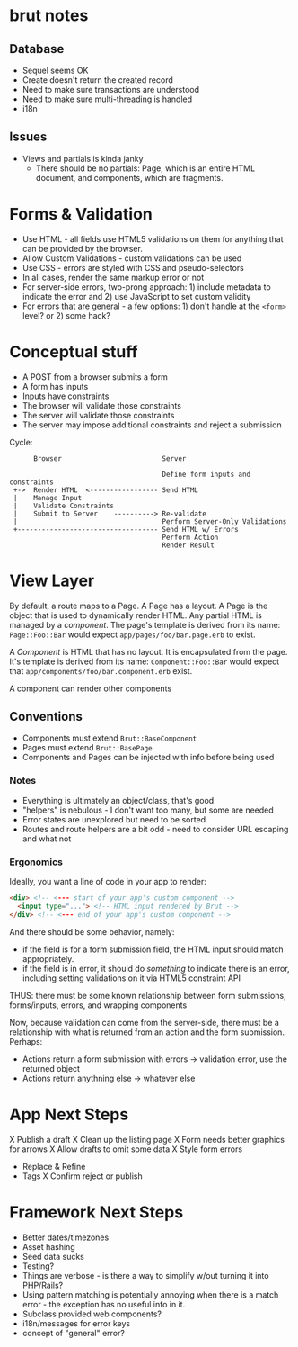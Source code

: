 # brut notes

## Database

* Sequel seems OK
* Create doesn't return the created record
* Need to make sure transactions are understood
* Need to make sure multi-threading is handled
* i18n

## Issues

* Views and partials is kinda janky
  - There should be no partials: Page, which is an entire HTML document, and components, which are fragments.

# Forms & Validation

* Use HTML - all fields use HTML5 validations on them for anything that can be provided by the browser.
* Allow Custom Validations - custom validations can be used
* Use CSS - errors are styled with CSS and pseudo-selectors
* In all cases, render the same markup error or not
* For server-side errors, two-prong approach: 1) include metadata to indicate the error and 2) use JavaScript to set custom
validity
* For errors that are general - a few options: 1) don't handle at the `<form>` level?  or 2) some hack?



# Conceptual stuff

* A POST from a browser submits a form
* A form has inputs
* Inputs have constraints
* The browser will validate those constraints
* The server will validate those constraints
* The server may impose additional constraints and reject a submission

Cycle:

```
      Browser                         Server

                                      Define form inputs and constraints
 +->  Render HTML  <----------------- Send HTML
 |    Manage Input
 |    Validate Constraints
 |    Submit to Server    ----------> Re-validate
 |                                    Perform Server-Only Validations
 +----------------------------------- Send HTML w/ Errors
                                      Perform Action
                                      Render Result

```


# View Layer

By default, a route maps to a Page.  A Page has a layout.  A Page is the object that is used to dynamically render HTML.  Any
partial HTML is managed by a *component*. The page's template is derived from its name: `Page::Foo::Bar` would expect
`app/pages/foo/bar.page.erb` to exist.

A *Component* is HTML that has no layout.  It is encapsulated from the page. It's template is derived from its name:
`Component::Foo::Bar` would expect that `app/components/foo/bar.component.erb` exist.

A component can render other components

## Conventions

* Components must extend `Brut::BaseComponent`
* Pages must extend `Brut::BasePage`
* Components and Pages can be injected with info before being used

### Notes

* Everything is ultimately an object/class, that's good
* "helpers" is nebulous - I don't want too many, but some are needed
* Error states are unexplored but need to be sorted
* Routes and route helpers are a bit odd - need to consider URL escaping and what not

### Ergonomics

Ideally, you want a line of code in your app to render:

```html
<div> <!-- <--- start of your app's custom component -->
  <input type="..."> <!-- HTML input rendered by Brut -->
</div> <!-- <--- end of your app's custom component -->
```

And there should be some behavior, namely:

* if the field is for a form submission field, the HTML input should match
  appropriately.
* if the field is in error, it should do *something* to indicate there is an error,
  including setting validations on it via HTML5 constraint API

THUS: there must be some known relationship between form submissions, forms/inputs, errors, and wrapping components

Now, because validation can come from the server-side, there must be a relationship with what is returned from an action and the
form submission.  Perhaps:

- Actions return a form submission with errors -> validation error, use the returned object
- Actions return anythning else -> whatever else

# App Next Steps

X Publish a draft
X Clean up the listing page
X Form needs better graphics for arrows
X Allow drafts to omit some data
X Style form errors
* Replace & Refine
* Tags
X Confirm reject or publish

# Framework Next Steps

* Better dates/timezones
* Asset hashing
* Seed data sucks
* Testing?
* Things are verbose - is there a way to simplify w/out turning it into PHP/Rails?
* Using pattern matching is potentially annoying when there is a match error - the exception has no useful info in it.
* Subclass provided web components?
* i18n/messages for error keys
* concept of "general" error?
